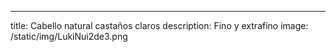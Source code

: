 ---
title: Cabello natural castaños claros
description: Fino y extrafino
image: /static/img/LukiNui2de3.png